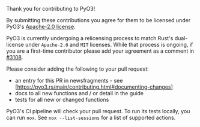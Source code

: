 Thank you for contributing to PyO3!

By submitting these contributions you agree for them to be licensed under PyO3's [Apache-2.0 license](https://github.com/PyO3/pyo3#license).

PyO3 is currently undergoing a relicensing process to match Rust's dual-license under `Apache-2.0` and `MIT` licenses. While that process is ongoing, if you are a first-time contributor please add your agreement as a comment in [#3108](https://github.com/PyO3/pyo3/pull/3108).

Please consider adding the following to your pull request:
 - an entry for this PR in newsfragments - see [https://pyo3.rs/main/contributing.html#documenting-changes]
 - docs to all new functions and / or detail in the guide
 - tests for all new or changed functions

PyO3's CI pipeline will check your pull request. To run its tests
locally, you can run ```nox```. See ```nox --list-sessions```
for a list of supported actions.
